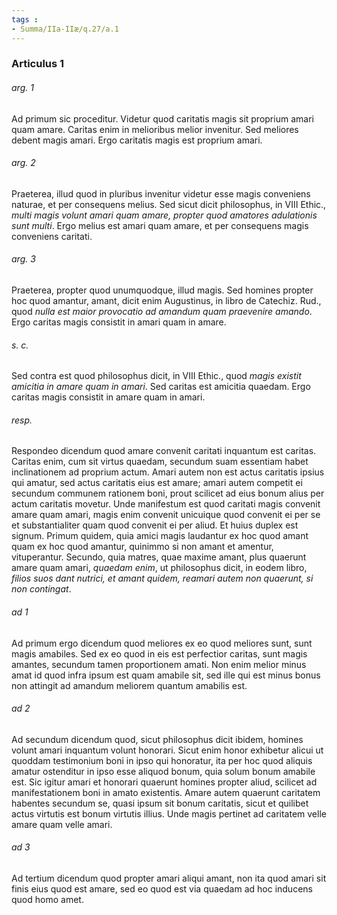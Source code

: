 ```yaml
---
tags : 
- Summa/IIa-IIæ/q.27/a.1
---
```


### Articulus 1

###### arg. 1
Ad primum sic proceditur. Videtur quod caritatis magis sit proprium amari quam amare. Caritas enim in melioribus melior invenitur. Sed meliores debent magis amari. Ergo caritatis magis est proprium amari.

###### arg. 2
Praeterea, illud quod in pluribus invenitur videtur esse magis conveniens naturae, et per consequens melius. Sed sicut dicit philosophus, in VIII Ethic., *multi magis volunt amari quam amare, propter quod amatores adulationis sunt multi*. Ergo melius est amari quam amare, et per consequens magis conveniens caritati.

###### arg. 3
Praeterea, propter quod unumquodque, illud magis. Sed homines propter hoc quod amantur, amant, dicit enim Augustinus, in libro de Catechiz. Rud., quod *nulla est maior provocatio ad amandum quam praevenire amando*. Ergo caritas magis consistit in amari quam in amare.

###### s. c.
Sed contra est quod philosophus dicit, in VIII Ethic., quod *magis existit amicitia in amare quam in amari*. Sed caritas est amicitia quaedam. Ergo caritas magis consistit in amare quam in amari.

###### resp.
Respondeo dicendum quod amare convenit caritati inquantum est caritas. Caritas enim, cum sit virtus quaedam, secundum suam essentiam habet inclinationem ad proprium actum. Amari autem non est actus caritatis ipsius qui amatur, sed actus caritatis eius est amare; amari autem competit ei secundum communem rationem boni, prout scilicet ad eius bonum alius per actum caritatis movetur. Unde manifestum est quod caritati magis convenit amare quam amari, magis enim convenit unicuique quod convenit ei per se et substantialiter quam quod convenit ei per aliud. Et huius duplex est signum. Primum quidem, quia amici magis laudantur ex hoc quod amant quam ex hoc quod amantur, quinimmo si non amant et amentur, vituperantur. Secundo, quia matres, quae maxime amant, plus quaerunt amare quam amari, *quaedam enim*, ut philosophus dicit, in eodem libro, *filios suos dant nutrici, et amant quidem, reamari autem non quaerunt, si non contingat*.

###### ad 1
Ad primum ergo dicendum quod meliores ex eo quod meliores sunt, sunt magis amabiles. Sed ex eo quod in eis est perfectior caritas, sunt magis amantes, secundum tamen proportionem amati. Non enim melior minus amat id quod infra ipsum est quam amabile sit, sed ille qui est minus bonus non attingit ad amandum meliorem quantum amabilis est.

###### ad 2
Ad secundum dicendum quod, sicut philosophus dicit ibidem, homines volunt amari inquantum volunt honorari. Sicut enim honor exhibetur alicui ut quoddam testimonium boni in ipso qui honoratur, ita per hoc quod aliquis amatur ostenditur in ipso esse aliquod bonum, quia solum bonum amabile est. Sic igitur amari et honorari quaerunt homines propter aliud, scilicet ad manifestationem boni in amato existentis. Amare autem quaerunt caritatem habentes secundum se, quasi ipsum sit bonum caritatis, sicut et quilibet actus virtutis est bonum virtutis illius. Unde magis pertinet ad caritatem velle amare quam velle amari.

###### ad 3
Ad tertium dicendum quod propter amari aliqui amant, non ita quod amari sit finis eius quod est amare, sed eo quod est via quaedam ad hoc inducens quod homo amet.

